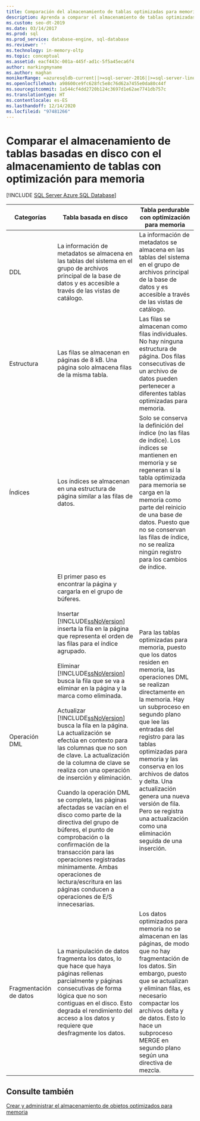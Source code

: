 ```yaml
---
title: Comparación del almacenamiento de tablas optimizadas para memoria y tablas basadas en discos
description: Aprenda a comparar el almacenamiento de tablas optimizadas para memoria y basado en discos en las categorías de DDL, estructura, índices, operación DML y fragmentación de datos.
ms.custom: seo-dt-2019
ms.date: 03/14/2017
ms.prod: sql
ms.prod_service: database-engine, sql-database
ms.reviewer: ''
ms.technology: in-memory-oltp
ms.topic: conceptual
ms.assetid: eacf443c-001a-445f-ad1c-5f5a45eca6f4
author: markingmyname
ms.author: maghan
monikerRange: =azuresqldb-current||>=sql-server-2016||>=sql-server-linux-2017||=azuresqldb-mi-current
ms.openlocfilehash: a98600ce9fc628fc5e8c76d62a7455e0da80c44f
ms.sourcegitcommit: 1a544cf4dd2720b124c3697d1e62ae7741db757c
ms.translationtype: HT
ms.contentlocale: es-ES
ms.lasthandoff: 12/14/2020
ms.locfileid: "97481266"
---
```

# <a name="comparing-disk-based-table-storage-to-memory-optimized-table-storage"></a>Comparar el almacenamiento de tablas basadas en disco con el almacenamiento de tablas con optimización para memoria
[!INCLUDE [SQL Server Azure SQL Database](../../includes/applies-to-version/sql-asdb.md)]
  
  
|Categorías|Tabla basada en disco|Tabla perdurable con optimización para memoria|  
|----------------|-----------------------|-------------------------------------|  
|DDL|La información de metadatos se almacena en las tablas del sistema en el grupo de archivos principal de la base de datos y es accesible a través de las vistas de catálogo.|La información de metadatos se almacena en las tablas del sistema en el grupo de archivos principal de la base de datos y es accesible a través de las vistas de catálogo.|  
|Estructura|Las filas se almacenan en páginas de 8 kB. Una página solo almacena filas de la misma tabla.|Las filas se almacenan como filas individuales. No hay ninguna estructura de página. Dos filas consecutivas de un archivo de datos pueden pertenecer a diferentes tablas optimizadas para memoria.|  
|Índices|Los índices se almacenan en una estructura de página similar a las filas de datos.|Solo se conserva la definición del índice (no las filas de índice). Los índices se mantienen en memoria y se regeneran si la tabla optimizada para memoria se carga en la memoria como parte del reinicio de una base de datos. Puesto que no se conservan las filas de índice, no se realiza ningún registro para los cambios de índice.|  
|Operación DML|El primer paso es encontrar la página y cargarla en el grupo de búferes.<br /><br /> Insertar<br /> [!INCLUDE[ssNoVersion](../../includes/ssnoversion-md.md)] inserta la fila en la página que representa el orden de las filas para el índice agrupado.<br /><br /> Eliminar<br /> [!INCLUDE[ssNoVersion](../../includes/ssnoversion-md.md)] busca la fila que se va a eliminar en la página y la marca como eliminada.<br /><br /> Actualizar<br /> [!INCLUDE[ssNoVersion](../../includes/ssnoversion-md.md)] busca la fila en la página. La actualización se efectúa en contexto para las columnas que no son de clave. La actualización de la columna de clave se realiza con una operación de inserción y eliminación.<br /><br /> Cuando la operación DML se completa, las páginas afectadas se vacían en el disco como parte de la directiva del grupo de búferes, el punto de comprobación o la confirmación de la transacción para las operaciones registradas mínimamente. Ambas operaciones de lectura/escritura en las páginas conducen a operaciones de E/S innecesarias.|Para las tablas optimizadas para memoria, puesto que los datos residen en memoria, las operaciones DML se realizan directamente en la memoria. Hay un subproceso en segundo plano que lee las entradas del registro para las tablas optimizadas para memoria y las conserva en los archivos de datos y delta. Una actualización genera una nueva versión de fila. Pero se registra una actualización como una eliminación seguida de una inserción.|  
|Fragmentación de datos|La manipulación de datos fragmenta los datos, lo que hace que haya páginas rellenas parcialmente y páginas consecutivas de forma lógica que no son contiguas en el disco. Esto degrada el rendimiento del acceso a los datos y requiere que desfragmente los datos.|Los datos optimizados para memoria no se almacenan en las páginas, de modo que no hay fragmentación de los datos. Sin embargo, puesto que se actualizan y eliminan filas, es necesario compactar los archivos delta y de datos. Esto lo hace un subproceso MERGE en segundo plano según una directiva de mezcla.|  
  
## <a name="see-also"></a>Consulte también  
 [Crear y administrar el almacenamiento de objetos optimizados para memoria](../../relational-databases/in-memory-oltp/creating-and-managing-storage-for-memory-optimized-objects.md)  
  
  
